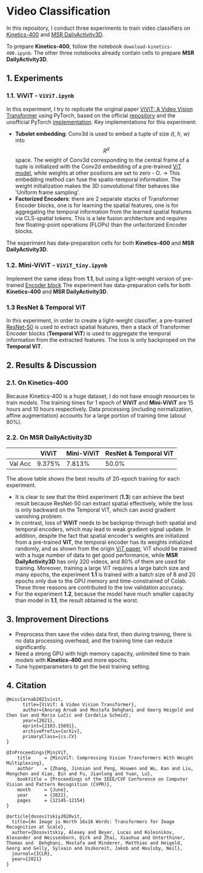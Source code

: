 # Video Classification
In this repository, I conduct three experiments to train video classifiers on [Kinetics-400](https://github.com/cvdfoundation/kinetics-dataset) and [MSR DailyActivity3D](https://sites.google.com/view/wanqingli/data-sets/msr-dailyactivity3d).

To prepare  **Kinetics-400**, follow the notebook `download-kinetics-400.ipynb`.
The other three notebooks already contain cells to prepare **MSR DailyActivity3D**.

## 1. Experiments
### 1.1. ViViT - `ViViT.ipynb`
In this experiment, I try to replicate the original paper [ViViT: A Video Vision Transformer](https://arxiv.org/abs/2103.15691) using PyTorch, based on the official [repository](https://github.com/google-research/scenic/tree/main/scenic/projects/vivit) and the unofficial PyTorch [implementation](https://github.com/rishikksh20/ViViT-pytorch).
Key implementations for this experiment:  
- **Tubelet embedding**: Conv3d is used to embed a tuple of size *(t, h, w)* into $$R^d$$ space. The weight of Conv3d corresponding to the central frame of a tuple is initialized with the Conv2d embedding of a pre-trained [ViT model](https://huggingface.co/google/vit-base-patch16-224), while weights at other positions are set to zero - O. &rarr; This embedding method can fuse the spatio-temporal information. The weight initialization makes the 3D convolutional filter behaves like 'Uniform frame sampling'.
- **Factorized Encoders**: there are 2 separate stacks of Transformer Encoder blocks, one is for learning the spatial features, one is for aggregating the temporal information from the learned spatial features via CLS-spatial tokens. This is a late fusion architecture and requires few floating-point operations (FLOPs) than the unfactorized Encoder blocks.

The experiment has data-preparation cells for both **Kinetics-400** and **MSR DailyActivity3D**.

### 1.2. Mini-ViViT - `ViViT_tiny.ipynb`
Implement the same ideas from **1.1**, but using a light-weight version of pre-trained [Encoder block](https://github.com/microsoft/Cream/tree/main/MiniViT/Mini-DeiT)
The experiment has data-preparation cells for both **Kinetics-400** and **MSR DailyActivity3D**.

### 1.3 ResNet & Temporal ViT
In this experiment, in order to create a light-weight classifier, a pre-trained [ResNet-50](https://huggingface.co/microsoft/resnet-50) is used to extract spatial features, then a stack of Transformer Encoder blocks (**Temporal ViT**) is used to aggregate the temporal information from the extracted features. The loss is only backproped on the **Temporal ViT**.

## 2. Results & Discussion
### 2.1. On Kinetics-400
Because Kinetics-400 is a huge dataset, I do not have enough resources to train models. The training times for 1 epoch of **ViViT** and **Mini-ViViT** are 15 hours and 10 hours respectively.
Data processing (including normalization, affine augmentation) accounts for a large portion of training time (about 80%).
### 2.2. On MSR DailyActivity3D
|         | ViViT | Mini-ViViT | ResNet & Temporal ViT |
|---------|-------|------------|-----------------------|
| Val Acc | 9.375% | 7.813%     | 50.0%                |

The above table shows the best results of 20-epoch training for each experiment. 
- It is clear to see that the third experiment (**1.3**) can achieve the best result because ResNet-50 can extract spatial effectively, while the loss is only backward on the Temporal ViT, which can avoid gradient vanishing problem. 
- In contrast, loss of **ViViT** needs to be backprop through both spatial and temporal encoders, which may lead to weak gradient signal update. In addition, despite the fact that spatial encoder's weights are initialized from a pre-trained **ViT**, the temporal encoder has its weights initialized randomly, and as shown from the origin [ViT paper](https://arxiv.org/abs/2010.11929), ViT should be trained with a huge number of data to get good performance, while **MSR DailyActivity3D** has only 320 videos, and 80% of them are used for training. Moreover, training a large ViT requires a large batch size and many epochs, the experiment **1.1** is trained with a batch size of 8 and 20 epochs only due to the GPU memory and time-constrained of Colab. These three reasons are contributed to the low validation accuracy.
- For the experiment **1.2**, because the model have much smaller capacity than model in **1.1**, the result obtained is the worst.

## 3. Improvement Directions
- Preprocess then save the video data first, then during training, there is no data processing overhead, and the training time can reduce significantly.
- Need a strong GPU with high memory capacity, unlimited time to train models with **Kinetics-400** and more epochs.
- Tune hyperparameters to get the best training setting.

## 4. Citation
```
@misc{arnab2021vivit,
      title={ViViT: A Video Vision Transformer}, 
      author={Anurag Arnab and Mostafa Dehghani and Georg Heigold and Chen Sun and Mario Lučić and Cordelia Schmid},
      year={2021},
      eprint={2103.15691},
      archivePrefix={arXiv},
      primaryClass={cs.CV}
}
```
```
@InProceedings{MiniViT,
    title     = {MiniViT: Compressing Vision Transformers With Weight Multiplexing},
    author    = {Zhang, Jinnian and Peng, Houwen and Wu, Kan and Liu, Mengchen and Xiao, Bin and Fu, Jianlong and Yuan, Lu},
    booktitle = {Proceedings of the IEEE/CVF Conference on Computer Vision and Pattern Recognition (CVPR)},
    month     = {June},
    year      = {2022},
    pages     = {12145-12154}
}
```
```
@article{dosovitskiy2020vit,
  title={An Image is Worth 16x16 Words: Transformers for Image Recognition at Scale},
  author={Dosovitskiy, Alexey and Beyer, Lucas and Kolesnikov, Alexander and Weissenborn, Dirk and Zhai, Xiaohua and Unterthiner, Thomas and  Dehghani, Mostafa and Minderer, Matthias and Heigold, Georg and Gelly, Sylvain and Uszkoreit, Jakob and Houlsby, Neil},
  journal={ICLR},
  year={2021}
}
```
